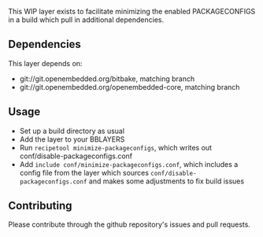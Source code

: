 This WIP layer exists to facilitate minimizing the enabled PACKAGECONFIGS in
a build which pull in additional dependencies.

## Dependencies

This layer depends on:

- git://git.openembedded.org/bitbake, matching branch
- git://git.openembedded.org/openembedded-core, matching branch

## Usage

- Set up a build directory as usual
- Add the layer to your BBLAYERS
- Run `recipetool minimize-packageconfigs`, which writes out
  conf/disable-packageconfigs.conf
- Add `include conf/minimize-packageconfigs.conf`, which includes a config
  file from the layer which sources `conf/disable-packageconfigs.conf` and
  makes some adjustments to fix build issues

## Contributing

Please contribute through the github repository's issues and pull requests.
